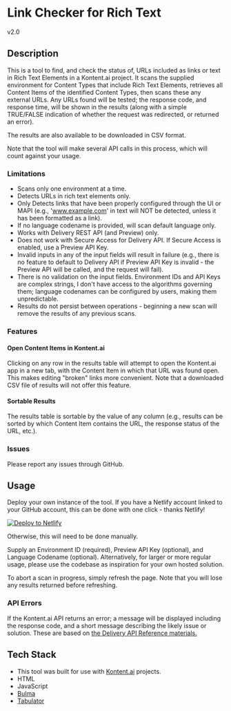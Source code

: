 # Link Checker for Rich Text
v2.0

## Description

This is a tool to find, and check the status of, URLs included as links or text in Rich Text Elements in a Kontent.ai project.
It scans the supplied environment for Content Types that include Rich Text Elements, retrieves all Content Items of the identified Content Types, then scans these any external URLs. Any URLs found will be tested; the response code, and response time, will be shown in the results (along with a simple TRUE/FALSE indication of whether the request was redirected, or returned an error).

The results are also available to be downloaded in CSV format.

Note that the tool will make several API calls in this process, which will count against your usage.

### Limitations

- Scans only one environment at a time.
- Detects URLs in rich text elements only.
- Only Detects links that have been properly configured through the UI or MAPI (e.g., 'www.example.com' in text will NOT be detected, unless it has been formatted as a link).
- If no language codename is provided, will scan default language only.
- Works with Delivery REST API (and Preview) only.
- Does not work with Secure Access for Delivery API. If Secure Access is enabled, use a Preview API Key.
- Invalid inputs in any of the input fields will result in failure (e.g., there is no feature to default to Delivery API if Preview API Key is invalid - the Preview API will be called, and the request will fail).
- There is no validation on the input fields. Environment IDs and API Keys are complex strings, I don't have access to the algorithms governing them; language codenames can be configured by users, making them unpredictable.
- Results do not persist between operations - beginning a new scan will remove the results of any previous scans.

### Features

#### Open Content Items in Kontent.ai
Clicking on any row in the results table will attempt to open the Kontent.ai app in a new tab, with the Content Item in which that URL was found open. This makes editing "broken" links more convenient. Note that a downloaded CSV file of results will not offer this feature.

#### Sortable Results
The results table is sortable by the value of any column (e.g., results can be sorted by which Content Item contains the URL, the response status of the URL, etc.).

### Issues

Please report any issues through GitHub.

## Usage

Deploy your own instance of the tool.
If you have a Netlify account linked to your GitHub account, this can be done with one click - thanks Netlify!

[![Deploy to Netlify](https://www.netlify.com/img/deploy/button.svg)](https://app.netlify.com/start/deploy?repository=https://github.com/CD-Kontent/rich-text-link-finder)

Otherwise, this will need to be done manually.

Supply an Environment ID (required), Preview API Key (optional), and Language Codename (optional).
Alternatively, for larger or more regular usage, please use the codebase as inspiration for your own hosted solution.

To abort a scan in progress, simply refresh the page. Note that you will lose any results returned before refreshing.

### API Errors

If the Kontent.ai API returns an error; a message will be displayed including the response code, and a short message describing the likely issue or solution.
These are based on [the Delivery API Reference materials.](https://kontent.ai/learn/reference/openapi/delivery-api/#tag/Errors)

## Tech Stack

- This tool was built for use with [Kontent.ai](https://kontent.ai/) projects.
- HTML
- JavaScript
- [Bulma](https://bulma.io/)
- [Tabulator](https://tabulator.info/)